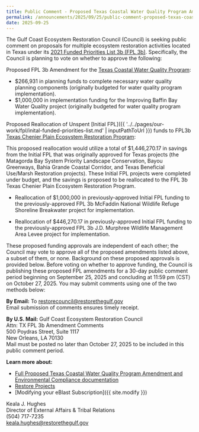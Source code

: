 ```yaml
---
title: Public Comment - Proposed Texas Coastal Water Quality Program Amendment
permalink: /announcements/2025/09/25/public-comment-proposed-texas-coastal-water-quality-program-amendment/
date: 2025-09-25
---
```


The Gulf Coast Ecosystem Restoration Council (Council) is seeking public comment on proposals for multiple ecosystem restoration activities located in Texas under its [2021 Funded Priorities List 3b (FPL 3b)](/uploads/FPL3b_Final_Document.pdf). Specifically, the Council is planning to vote on whether to approve the following:

Proposed FPL 3b Amendment for the [Texas Coastal Water Quality Program](/uploads/PRPUB-FPL3b_TX_CWQP_Activity_Description_FINAL-20210323.pdf):

- $266,931 in planning funds to complete necessary water quality planning components (originally budgeted for water quality program implementation).
- $1,000,000 in implementation funding for the Improving Baffin Bay Water Quality project (originally budgeted for water quality program implementation).

Proposed Reallocation of Unspent [Initial FPL]({{ '../../pages/our-work/fpl/inital-funded-priorities-list.md' | inputPathToUrl }}) funds to FPL3b [Texas Chenier Plain Ecosystem Restoration Program](/uploads/PRPUB-FPL3b_TX_CP_Activity_Description_FINAL-20210323.pdf):

This proposed reallocation would utilize a total of $1,446,270.17 in savings from the Initial FPL that was originally approved for Texas projects (the Matagorda Bay System Priority Landscape Conservation, Bayou Greenways, Bahia Grande Coastal Corridor, and Texas Beneficial Use/Marsh Restoration projects). These Initial FPL projects were completed under budget, and the savings is proposed to be reallocated to the FPL 3b Texas Chenier Plain Ecosystem Restoration Program.

- Reallocation of $1,000,000 in previously-approved Initial FPL funding to the previously-approved FPL 3b McFaddin National Wildlife Refuge Shoreline Breakwater project for implementation.

- Reallocation of $446,270.17 in previously-approved Initial FPL funding to the previously-approved FPL 3b J.D. Murphree Wildlife Management Area Levee project for implementation.

These proposed funding approvals are independent of each other; the Council may vote to approve all of the proposed amendments listed above, a subset of them, or none. Background on these proposed approvals is provided below. Before voting on whether to approve funding, the Council is publishing these proposed FPL amendments for a 30-day public comment period beginning on September 25, 2025 and concluding at 11:59 pm (CST) on October 27, 2025\. You may submit comments using one of the two methods below:

**By Email:** To restorecouncil@restorethegulf.gov  
Email submission of comments ensures timely receipt.

**By U.S. Mail:** Gulf Coast Ecosystem Restoration Council  
Attn: TX FPL 3b Amendment Comments  
500 Poydras Street, Suite 1117  
New Orleans, LA 70130  
Mail must be posted no later than October 27, 2025 to be included in this public comment period.

**Learn more about:**

- [Full Proposed Texas Coastal Water Quality Program Amendment and Environmental Compliance documentation](/uploads/Proposed_TX_FPL3_Amendment_and_ED_Doc.pdf)
- [Restore Projects](https://experience.arcgis.com/experience/5552d321b5ad4f67b7fe8d23cbc24676)
- [Modifying your eBlast Subscription]({{ site.modify }})

Keala J. Hughes  
Director of External Affairs & Tribal Relations  
(504) 717-7235  
keala.hughes@restorethegulf.gov
